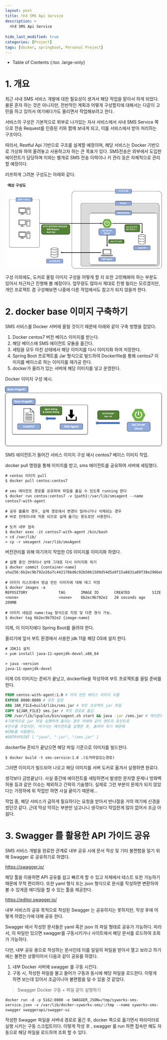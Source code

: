 ```yaml
---
layout: post
title: 사내 SMS Api Service
description: >
  사내 SMS Api Service

hide_last_modified: true
categories: [Project]
tags: [docker, springboot, Personal Project]
---
```


- Table of Contents
{:toc .large-only}

# 1. 개요

최근 사내 SMS 서비스 개발에 대한 필요성이 생겨서 해당 작업을 맡아서 하게 되었다. 물론 혼자 하는 것은 아니지만, 전반적인 계획과 어떻게 구성할지에 대해서는 다같이 고민을 하고 있어서 여기에다가도 올리면서 작업해보려고 한다.

서비스의 구성은 기본적으로 외부로 나가있는 자사 서비스에서 사내 SMS Service 쪽으로 전송 Request를 인증된 키와 함께 보내게 되고, 이를 서비스에서 받아 처리하는 구조이다.

따라서, Restful Api 기반으로 구조를 설계할 예정이며, 해당 서비스는 Docker 기반으로 가상화 하여 올려놓고 사용하고자 하는 큰 목표가 있다. SMS전송은 외부에서 도입한 에이전트가 담당하며 이와는 별개로 SMS 전송 이력이나 키 관리 등은 자체적으로 관리할 예정이다.

러프하게 그려본 구성도는 아래와 같다.

![2-1](/assets/img/Project/2-1.png)

구성 이외에도, 도커로 올릴 이미지 구성을 어떻게 할 지 또한 고민해봐야 하는 부분도 있어서 차근차근 진행해 볼 예정이다. 업무량도 많아서 제대로 진행 될리는 모르겠지만, 개인 프로젝트 겸 구성해보면 나중에 다른 작업에서도 참고가 되지 않을까 한다.

# 2. docker base 이미지 구축하기

SMS 서비스를 Docker 서버에 올릴 것이기 때문에 아래와 같이 구축 방향을 잡았다.

1. Docker centos7 버전 베이스 이미지를 받는다.
2. 해당 베이스에 SMS 에이전트 모듈을 옮긴다.
3. 세팅을 모두 마친 상태에서 해당 이미지를 다시 이미지화 하여 저장한다.
4. Spring Boot 프로젝트를 Jar 형식으로 빌드하여 Dockerfile을 통해 centos7 이미지를 베이스로 하는 이미지를 재가공 한다.
5. docker가 올라가 있는 서버에 해당 이미지를 넣고 운영한다.

Docker 이미지 구성 예시.

![2-2](/assets/img/Project/2-2.png)

SMS 에이전트가 들어간 서비스 이미지 구성 예시
centos7 베이스 이미지 작업.

docker pull 명령을 통해 이미지를 받고, sms 에이전트를 공유하여 서버에 세팅했다.

```
# centos 이미지 pull
$ docker pull centos:centos7

# sms 에이전트 경로를 공유하여 파일을 옮길 수 있도록 running 한다
$ docker run centos:centos7 -v {path}:/var/lib/smsagent --name centos7-with-agent

# 공유 볼륨의 경우, 실제 경로에서 변경이 일어나거나 삭제되는 경우
# 바로 컨테이너에 적용 되므로 실제 옮기는 용도로만 사용한다.

# 도커 내부 접속
$ docker exec -it centos7-with-agent /bin/bash
> cd /var/lib/
> cp -r smsagent /var/lib/smsAgent
```

버전관리를 위해 여기까지 작업한 OS 이미지를 이미지화 하였다.

```
# 실행 중인 컨테이너 상태 그대로 다시 이미지화 하기
$ docker commit {container-name}
sha256:6b2ec9b792e26a7c442176bd6c92b5061589d54d5a9f15a8831a89f38e2966e8

# 이미지 리스트에서 방금 만든 이미지에 대해 태그 지정
$ docker images -a
REPOSITORY              TAG       IMAGE ID       CREATED          SIZE
<none>                  <none>    6b2ec9b792e2   20 seconds ago   209MB

# 이미지 네임은 name:tag 형식으로 지정 및 다른 형식 가능.
$ docker tag 6b2ec9b792e2 {image-name}
```

이제, 이 이미지에다 Spring Boot를 올려야 한다.

올리기에 앞서 부트 환경에서 사용한 jdk 11을 해당 OS에 설치 한다.

```
# JDK11 설치
> yum install java-11-openjdk-devel.x86_64

> java -version
java-11-openjdk-devel
```

이제 OS 이미지는 준비가 끝났고, dockerfile을 작성하여 부트 프로젝트를 올릴 준비를 한다.

```dockerfile
FROM centos-with-agent:1.0 # 아까 만든 베이스 이미지 이름
EXPOSE 8080:8080 # 포트 설정
ARG JAR_FILE=build/libs/sms.jar # 부트 프로젝트 jar 파일
COPY ${JAR_FILE} sms.jar # 루트 경로로 옮김
CMD /var/lib/lguplus/bin/uagent.sh start && java -jar /sms.jar # 에이전트 실행 및 프로젝트 실행
#기본적으로 jar 파일 실행하여 돌리는 경우 아래와 같이 엔트리 포인트로
#인수를 주었지만, 여기서는 에이전트를 실행한 후, 돌려야 하기 때문에
#CMD를 사용했다.
#ENTRYPOINT [ "java", "-jar", "/sms.jar" ]
```

dockerfile 준비가 끝났으면 해당 파일 기준으로 이미지를 빌드한다.

```
$ docker build -t sms-service:1.0 .(도커파일있는경로)
```

그러면 이미지가 빌드되어 나오고 해당 이미지를 서버 도커로 옮겨서 실행하면 완료다.

생각보다 금방끝났다. 사실 중간에 에이전트를 세팅하면서 발생한 문자열 문제나 방화벽 허용 등과 같은 이슈는 제외하고 간략히 기술했다. 실제로 그런 부분이 문제가 되지 않았다는 가정하에 위 작업만 하면 사실 끝이기 때문에...

작업 중, 해당 서비스가 급하게 필요하다는 요청을 받아서 반나절을 거의 여기에 신경을 썼던것 같다. 근데 막상 막히는 부분만 넘고나니 생각보다 작업한게 많이 없어서 조금 아쉽다.

# 3. Swagger 를 활용한 API 가이드 공유

SMS 서비스 개발을 완료한 관계로 내부 공유 시에 문서 작성 및 기타 불편함을 덜기 위해 Swagger 로 공유하기로 하였다.

https://swagger.io/

해당 툴을 이용하면 API 공유를 쉽고 빠르게 할 수 있고 자체에서 테스트 또한 가능하기 때문에 무척 편리하다. 또한 yaml 형식 또는 json 형식으로 문서를 작성하면 변환하여 볼 수 있게끔 에디팅을 할 수 있는 툴을 제공한다.

https://editor.swagger.io/

내부 서비스의 공유 목적으로 작성된 Swagger 는 공유하지는 못하지만, 작성 후에 어떻게 하였는가에 대해 공유 한다.

Swagger 에서 작성한 문서들은 yaml 혹은 json 의 파일 형태로 공유가 가능하다. 따라서, 이 파일만 있으면 swagger를 구동시키거나 사이트에서 해당 문서를 로드하여 조회가 가능하다.

다만, 내부 공유 용으로 작성하는 문서인데 이를 일일히 파일을 받아서 열고 보라고 하기에는 불편한 상황이어서 다음과 같이 공유를 하였다.

1. 내부 Docker 서버에 swagger 를 구동 시킨다.
2. 구동 시, 작성한 파일을 물고 들어가 구동과 동시에 해당 파일을 로드한다.
   이렇게 하면 보는데 있어서 조금이나마 불편함을 덜 수 있을 것 같았다.

> Swagger Docker 구동 + 파일 같이 실행하기

```
docker run -d -p 5162:8080 -e SWAGGER_JSON=/tmp/syworks-sms-service.json -v /var/lib/docker-syworks-sms/:/tmp --name syworks-sms-swagger swaggerapi/swagger-ui
```

작성한 Swagger 파일을 서버내 경로로 옮긴 후, docker 쪽으로 옮기면서 파라미터로 실행 시키는 구동 스크립트이다.
이렇게 작성 후 , swagger 를 run 하면 접속만 해도 자동으로 해당 파일을 로드하여 조회 할 수 있다.
